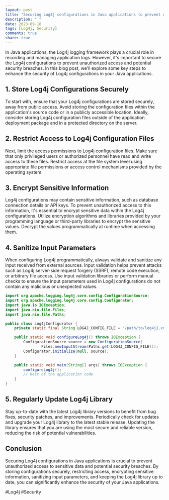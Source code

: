 ```yaml
---
layout: post
title: "Securing Log4j configurations in Java applications to prevent unauthorized access"
description: " "
date: 2023-09-18
tags: [Log4j, Security]
comments: true
share: true
---
```


In Java applications, the Log4j logging framework plays a crucial role in recording and managing application logs. However, it's important to secure the Log4j configurations to prevent unauthorized access and potential security breaches. In this blog post, we'll explore some key steps to enhance the security of Log4j configurations in your Java applications.

## 1. Store Log4j Configurations Securely

To start with, ensure that your Log4j configurations are stored securely, away from public access. Avoid storing the configuration files within the application's source code or in a publicly accessible location. Ideally, consider storing Log4j configuration files outside of the application deployment package and in a protected directory on the server.

## 2. Restrict Access to Log4j Configuration Files

Next, limit the access permissions to Log4j configuration files. Make sure that only privileged users or authorized personnel have read and write access to these files. Restrict access at the file system level using appropriate file permissions or access control mechanisms provided by the operating system.

## 3. Encrypt Sensitive Information

Log4j configurations may contain sensitive information, such as database connection details or API keys. To prevent unauthorized access to this information, it's essential to encrypt sensitive data within the Log4j configurations. Utilize encryption algorithms and libraries provided by your programming language or third-party libraries to encrypt the sensitive values. Decrypt the values programmatically at runtime when accessing them.

## 4. Sanitize Input Parameters

When configuring Log4j programmatically, always validate and sanitize any input received from external sources. Input validation helps prevent attacks such as Log4j server-side request forgery (SSRF), remote code execution, or arbitrary file access. Use input validation libraries or perform manual checks to ensure the input parameters used in Log4j configurations do not contain any malicious or unexpected values.

```java
import org.apache.logging.log4j.core.config.ConfigurationSource;
import org.apache.logging.log4j.core.config.Configurator;
import java.io.IOException;
import java.nio.file.Files;
import java.nio.file.Paths;

public class Log4jConfigurator {
    private static final String LOG4J_CONFIG_FILE = "/path/to/log4j2.xml";

    public static void configureLog4j() throws IOException {
        ConfigurationSource source = new ConfigurationSource(
                Files.newInputStream(Paths.get(LOG4J_CONFIG_FILE)));
        Configurator.initialize(null, source);
    }

    public static void main(String[] args) throws IOException {
        configureLog4j();
        // Rest of the application code
    }
}
```

## 5. Regularly Update Log4j Library 

Stay up-to-date with the latest Log4j library versions to benefit from bug fixes, security patches, and improvements. Periodically check for updates and upgrade your Log4j library to the latest stable release. Updating the library ensures that you are using the most secure and reliable version, reducing the risk of potential vulnerabilities.

## Conclusion

Securing Log4j configurations in Java applications is crucial to prevent unauthorized access to sensitive data and potential security breaches. By storing configurations securely, restricting access, encrypting sensitive information, sanitizing input parameters, and keeping the Log4j library up to date, you can significantly enhance the security of your Java applications.

#Log4j #Security